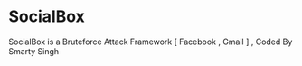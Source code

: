 # SocialBox
SocialBox is a Bruteforce Attack Framework [ Facebook , Gmail ] , Coded By Smarty Singh
